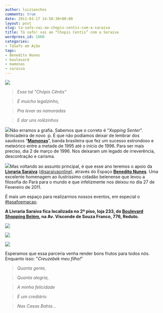```yaml
---
author: luizsanches
comments: true
date: 2011-03-17 14:58:30+00:00
layout: post
slug: ta-safo-vai-ao-chopis-centis-com-a-saraiva
title: Tá safo! vai ao “Chopis Centis” com a Saraiva
wordpress_id: 1660
categories:
- TáSafo em Ação
tags:
- Benedito Nunes
- boulevard
- mamonas
- saraiva
---
```


[![](http://tasafo.files.wordpress.com/2011/03/tasafo-e-saraiva.png)](http://tasafo.files.wordpress.com/2011/03/tasafo-e-saraiva.png)




> _Esse tal "Chópis Cêntis"_
> 
> 

> 
> _É muicho legalzinho,_
> 
> 

> 
> _Pra levar as namoradas_
> 
> 

> 
> _E dar uns rolêzinhos_
> 
> 





[![](http://tasafo.files.wordpress.com/2011/03/mamonas-assassinas.jpg?w=150)](http://tasafo.files.wordpress.com/2011/03/mamonas-assassinas.jpg)Não erramos a grafia. Sabemos que o correto é “_Xopping Senter_”. Brincadeira de novo :p. É que não podíamos deixar de lembrar dos saudosos “[**Mamonas**](http://pt.wikipedia.org/wiki/Mamonas_Assassinas)”, banda brasileira que fez um sucesso estrondoso e meteórico entre a metade de 1995 até o início de 1996. Para ser mais preciso, dia 2 de março de 1996. Nos deixaram um legado de irreverência, descontração e carisma.




[![](http://tasafo.files.wordpress.com/2011/03/beneditonunescialetras.jpeg?w=150)](http://tasafo.files.wordpress.com/2011/03/beneditonunescialetras.jpeg)Mas voltando ao assunto principal, é que esse ano teremos o apoio da [**Livraria Saraiva**](http://www.livrariasaraiva.com.br) ([@saraivaonline](http://twitter.com/#!/saraivabelem)), através do Espaço [**Benedito Nunes**](http://pt.wikipedia.org/wiki/Benedito_Nunes). Uma excelente homenagem ao ilustríssimo cidadão belenense que levou a filosofia do Pará para o mundo e que infelizmente nos deixou no dia 27 de Fevereiro de 2011.







É mais um espaço para realizarmos nossos eventos, em especial o [#tasafoemacao](http://tasafo.wordpress.com/tasafoemacao/).




**A Livraria Saraiva fica localizada no 2º piso, loja 233, do [Boulevard Shopping Belém](http://www.boulevardshoppingbelem.com.br/), na Av. Visconde de Souza Franco, 776, Reduto.**




**[![](http://tasafo.files.wordpress.com/2011/03/saraiva-espaco-benedito-nunes.jpg?w=300)](http://tasafo.files.wordpress.com/2011/03/saraiva-espaco-benedito-nunes.jpg)**




[![](http://tasafo.files.wordpress.com/2011/03/espac3a7o-bendito-nunes_interno.jpg?w=300)](http://tasafo.files.wordpress.com/2011/03/espac3a7o-bendito-nunes_interno.jpg)




[![](http://tasafo.files.wordpress.com/2011/03/espac3a7o-benedito-nunes.jpg?w=300)](http://tasafo.files.wordpress.com/2011/03/espac3a7o-benedito-nunes.jpg)




Esperamos que essa parceria venha render bons frutos para todos nós. Enquanto isso: "_Creuzebek meu filho!_"




> 

> 
> _Quanta gente,_
> 
> 

> 
> _Quanta alegria,_
> 
> 

> 
> _A minha felicidade_
> 
> 

> 
> _É um crediário_
> 
> 

> 
> _Nas Casas Bahia..._
> 
> 




